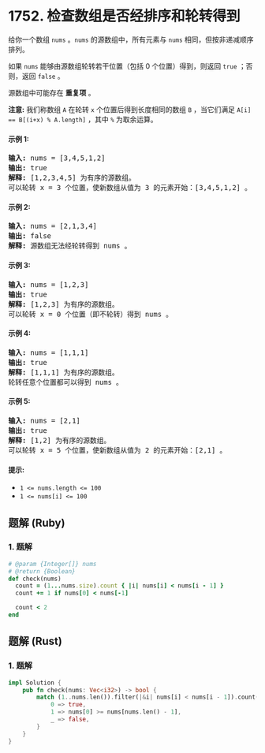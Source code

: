 # 1752. 检查数组是否经排序和轮转得到
给你一个数组 `nums` 。`nums` 的源数组中，所有元素与 `nums` 相同，但按非递减顺序排列。

如果 `nums` 能够由源数组轮转若干位置（包括 0 个位置）得到，则返回 `true` ；否则，返回 `false` 。

源数组中可能存在 **重复项** 。

**注意:** 我们称数组 `A` 在轮转 `x` 个位置后得到长度相同的数组 `B` ，当它们满足 `A[i] == B[(i+x) % A.length]` ，其中 `%` 为取余运算。

#### 示例 1:
<pre>
<strong>输入:</strong> nums = [3,4,5,1,2]
<strong>输出:</strong> true
<strong>解释:</strong> [1,2,3,4,5] 为有序的源数组。
可以轮转 x = 3 个位置，使新数组从值为 3 的元素开始：[3,4,5,1,2] 。
</pre>

#### 示例 2:
<pre>
<strong>输入:</strong> nums = [2,1,3,4]
<strong>输出:</strong> false
<strong>解释:</strong> 源数组无法经轮转得到 nums 。
</pre>

#### 示例 3:
<pre>
<strong>输入:</strong> nums = [1,2,3]
<strong>输出:</strong> true
<strong>解释:</strong> [1,2,3] 为有序的源数组。
可以轮转 x = 0 个位置（即不轮转）得到 nums 。
</pre>

#### 示例 4:
<pre>
<strong>输入:</strong> nums = [1,1,1]
<strong>输出:</strong> true
<strong>解释:</strong> [1,1,1] 为有序的源数组。
轮转任意个位置都可以得到 nums 。
</pre>

#### 示例 5:
<pre>
<strong>输入:</strong> nums = [2,1]
<strong>输出:</strong> true
<strong>解释:</strong> [1,2] 为有序的源数组。
可以轮转 x = 5 个位置，使新数组从值为 2 的元素开始：[2,1] 。
</pre>

#### 提示:
* `1 <= nums.length <= 100`
* `1 <= nums[i] <= 100`

## 题解 (Ruby)

### 1. 题解
```Ruby
# @param {Integer[]} nums
# @return {Boolean}
def check(nums)
  count = (1...nums.size).count { |i| nums[i] < nums[i - 1] }
  count += 1 if nums[0] < nums[-1]

  count < 2
end
```

## 题解 (Rust)

### 1. 题解
```Rust
impl Solution {
    pub fn check(nums: Vec<i32>) -> bool {
        match (1..nums.len()).filter(|&i| nums[i] < nums[i - 1]).count() {
            0 => true,
            1 => nums[0] >= nums[nums.len() - 1],
            _ => false,
        }
    }
}
```

